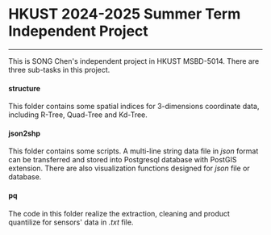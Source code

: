 
# HKUST 2024-2025 Summer Term Independent Project
---
This is SONG Chen's independent project in HKUST MSBD-5014. There are three sub-tasks in this project.

#### structure
This folder contains some spatial indices for 3-dimensions coordinate data, including R-Tree, Quad-Tree and Kd-Tree.

#### json2shp
This folder contains some scripts. A multi-line string data file in _json_ format can be transferred and stored into Postgresql database with PostGIS extension. There are also visualization functions designed for _json_ file or database.

#### pq
The code in this folder realize the extraction, cleaning and product quantilize for sensors' data in _.txt_ file.

